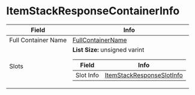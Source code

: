 # ItemStackResponseContainerInfo

<table><thead><tr><th>Field</th><th>Info</th></tr></thead><tbody>
<tr><td>Full Container Name</td><td><a href="../types/FullContainerName.md">FullContainerName</a></td></tr>
<tr><td>Slots</td><td><b>List Size:</b> unsigned varint
  <table><thead><tr><th>Field</th><th>Info</th></tr></thead><tbody>
  <tr><td>Slot Info</td><td><a href="../types/ItemStackResponseSlotInfo.md">ItemStackResponseSlotInfo</a></td></tr>
  </tbody></table></td></tr>
</tbody></table>